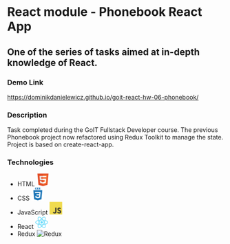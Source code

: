 # React module - Phonebook React App

## One of the series of tasks aimed at in-depth knowledge of React.

### Demo Link

https://dominikdanielewicz.github.io/goit-react-hw-06-phonebook/

### Description

Task completed during the GoIT Fullstack Developer course. The previous
Phonebook project now refactored using Redux Toolkit to manage the state.
Project is based on create-react-app.

### Technologies

- HTML
  <img src="https://github.com/devicons/devicon/blob/master/icons/html5/html5-original.svg" title="HTML5" alt="HTML5" width="30" height="30"/>
- CSS
  <img src="https://github.com/devicons/devicon/blob/master/icons/css3/css3-plain-wordmark.svg"  title="CSS3" alt="CSS3" width="30" height="30"/>
- JavaScript
  <img src="https://github.com/devicons/devicon/blob/master/icons/javascript/javascript-original.svg" title="JavaScript" alt="JavaScript" width="30" height="30"/>
- React
  <img src="https://github.com/devicons/devicon/blob/master/icons/react/react-original.svg" title="React" alt="React" width="30" height="30"/>
- Redux
  <img src="https://cdn.jsdelivr.net/gh/devicons/devicon/icons/redux/redux-original.svg" title="Redux" alt="Redux" width="30" height="30"/>
